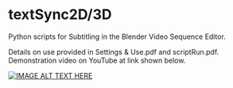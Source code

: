 # textSync2D/3D

Python scripts for Subtitling in the Blender Video Sequence Editor. 

Details on use provided in Settings & Use.pdf and scriptRun.pdf. Demonstration video on YouTube at link shown below.


[![IMAGE ALT TEXT HERE](https://img.youtube.com/vi/VaOCLHvosjc/0.jpg)](https://www.youtube.com/watch?v=VaOCLHvosjc)
